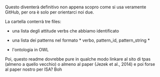 Questo diventerà definitivo non appena scopro come si usa veramente GitHub, per ora è solo per orientarci noi due. 

La cartella conterrà tre files: 

-   una lista degli attitude verbs che abbiamo identificato 

-   una lista dei patterns nel formato * verbo, pattern_id, pattern_string *

-   l'ontologia in OWL 


Poi, questo readme dovrebbe pure in qualche modo linkare al sito di tpas (almeno a quello vecchio) o almeno al paper (Jezek et al., 2014) e poi forse al paper nostro per ISA? Boh
